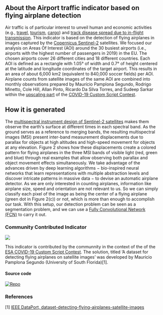 ## About the Airport traffic indicator based on flying airplane detection

Air traffic is of particular interest to unveil human and economic activities (e.g., [travel](https://www.iata.org/en/pressroom/pr/2017-10-24-01/), [tourism](https://doi.org/10.1016/j.jairtraman.2005.09.007), [cargo](https://www.iata.org/en/programs/cargo/sustainability/benefits/)) and [track disease spread due to in-flight transmission](https://www.cidrap.umn.edu/news-perspective/2020/09/studies-trace-covid-19-spread-international-flights). This indicator is based on the detection of flying airplanes in images captured by the [Copernicus Sentinel-2](http://www.esa.int/Applications/Observing_the_Earth/Copernicus/Sentinel-2) satellites. We focused our analysis on Areas Of Interest (AOI) around the 30 busiest airports (i.e., airports with the highest number of passengers in 2019) in the EU. The chosen airports cover 26 different cities and 18 different countries. Each AOI is defined as a rectangle with 1.05° of width and 0.7° of height centered at the latitude and longitude coordinates of the target airport. This results in an area of about 6,000 km2 (equivalent to 840,000 soccer fields) per AOI. Airplane counts from satellite images of the same AOI are combined into monthly observations
prepared by Maurício Pamplona Segundo, Rodrigo Minetto, Cole Hill, Allan Pinto, Ricardo Da Silva Torres, and Sudeep Sarkar within the [upscaling part](https://eo4society.esa.int/2020/04/24/from-the-covid-19-custom-script-contest-to-the-euro-data-cube-european-dashboard/) of the [COVID-19 Custom Script Contest](https://www.sentinel-hub.com/contest-covid/).


## How it is generated

The [multispectral instrument design of Sentinel-2 satellites](https://earth.esa.int/documents/247904/685211/Sentinel-2_User_Handbook) makes them observe the earth's surface at different times in each spectral band. As the ground serves as a reference to merging bands, the resulting multispectral images (MSI) present inter-band measurement displacements due to parallax for objects at high altitudes and high-speed movement for objects at any elevation. Figure 2 shows how these displacements create a colored pattern for flying airplanes in the three MSI bands of visible light (red, green and blue) through real examples that allow observing both parallax and object movement effects simultaneously.
We take advantage of the advances driven by deep learning algorithms − bio-inspired neural networks that learn representations with multiple abstraction levels and discover intricate patterns in massive data − to devise an automatic airplane detector. As we are only interested in counting airplanes, information like airplane size, speed and orientation are not relevant to us. So we can simply classify each pixel of the image as being the center of a flying airplane (green dot in Figure 2(c)) or not, which is more than enough to accomplish our task. With this setup, our detection problem can be seen as a segmentation problem, and we can use a [Fully Convolutional Network (FCN)](https://github.com/maups/covid19-custom-script-contest) to carry it out.

### Community Contributed Indicator 
![](https://img.shields.io/badge/eodash-community-blue)
  
This indicator is contributed by the communnity in the context of the of the [ESA COVID-19 Custom Script Contest](https://www.esa.int/Applications/Observing_the_Earth/COVID-19_how_can_satellites_help). The solution, titled ‘A dataset for detecting flying airplanes on satellite images’ was developed by Mauricio Pamplona Segundo (University of South Florida)[1]. 


#### Source code 

[![Repo](https://badgen.net/badge/icon/GitHub?icon=github&label)](https://github.com/maups/covid19-custom-script-contest)



### References
[1] [IEEE DataPort, dataset-detecting-flying-airplanes-satellite-images ](https://ieee-dataport.org/open-access/dataset-detecting-flying-airplanes-satellite-images) 
